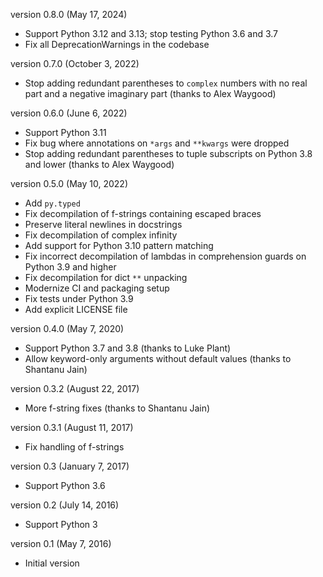 version 0.8.0 (May 17, 2024)
- Support Python 3.12 and 3.13; stop testing Python 3.6 and 3.7
- Fix all DeprecationWarnings in the codebase

version 0.7.0 (October 3, 2022)
- Stop adding redundant parentheses to `complex` numbers with no real part and a negative
  imaginary part (thanks to Alex Waygood)

version 0.6.0 (June 6, 2022)
- Support Python 3.11
- Fix bug where annotations on `*args` and `**kwargs` were dropped
- Stop adding redundant parentheses to tuple subscripts on Python 3.8 and lower
  (thanks to Alex Waygood)

version 0.5.0 (May 10, 2022)
- Add `py.typed`
- Fix decompilation of f-strings containing escaped braces
- Preserve literal newlines in docstrings
- Fix decompilation of complex infinity
- Add support for Python 3.10 pattern matching
- Fix incorrect decompilation of lambdas in comprehension guards on Python 3.9 and higher
- Fix decompilation for dict `**` unpacking
- Modernize CI and packaging setup
- Fix tests under Python 3.9
- Add explicit LICENSE file

version 0.4.0 (May 7, 2020)
- Support Python 3.7 and 3.8 (thanks to Luke Plant)
- Allow keyword-only arguments without default values (thanks to Shantanu Jain)

version 0.3.2 (August 22, 2017)
- More f-string fixes (thanks to Shantanu Jain)

version 0.3.1 (August 11, 2017)
- Fix handling of f-strings

version 0.3 (January 7, 2017)
- Support Python 3.6

version 0.2 (July 14, 2016)
- Support Python 3

version 0.1 (May 7, 2016)
- Initial version
